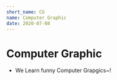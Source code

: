 ```yaml
---
short_name: CG
name: Computer Graphic
date: 2020-07-08
---
```



# Computer Graphic

* We Learn funny Computer Grapgics~!